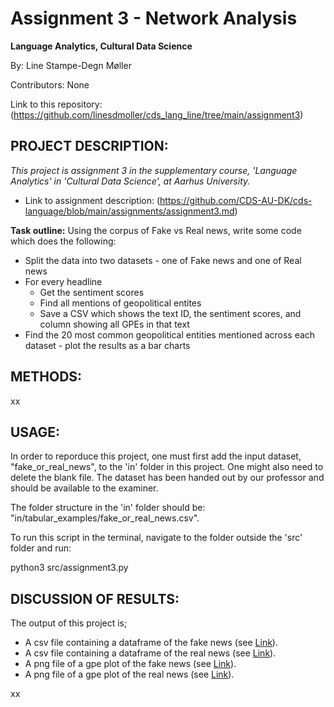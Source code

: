 # Assignment 3 - Network Analysis
**Language Analytics, Cultural Data Science**

By: Line Stampe-Degn Møller

Contributors: None

Link to this repository: (https://github.com/linesdmoller/cds_lang_line/tree/main/assignment3)

## PROJECT DESCRIPTION:
*This project is assignment 3 in the supplementary course, 'Language Analytics' in 'Cultural Data Science', at Aarhus University.*
- Link to assignment description: (https://github.com/CDS-AU-DK/cds-language/blob/main/assignments/assignment3.md)

**Task outline:**
Using the corpus of Fake vs Real news, write some code which does the following:
- Split the data into two datasets - one of Fake news and one of Real news
- For every headline
   - Get the sentiment scores
   - Find all mentions of geopolitical entites
   - Save a CSV which shows the text ID, the sentiment scores, and column showing all GPEs in that text
- Find the 20 most common geopolitical entities mentioned across each dataset - plot the results as a bar charts

## METHODS:

xx

## USAGE:
In order to reporduce this project, one must first add the input dataset, "fake_or_real_news", to the 'in' folder in this project. One might also need to delete the blank file.
The dataset has been handed out by our professor and should be available to the examiner.

The folder structure in the 'in' folder should be: "in/tabular_examples/fake_or_real_news.csv".

To run this script in the terminal, navigate to the folder outside the 'src' folder and run:

python3 src/assignment3.py

## DISCUSSION OF RESULTS:
The output of this project is;
- A csv file containing a dataframe of the fake news (see [Link](https://github.com/linesdmoller/cds_lang_line/blob/main/assignment2/out/fake_news_dataframe.csv)).
- A csv file containing a dataframe of the real news (see [Link](https://github.com/linesdmoller/cds_lang_line/blob/main/assignment2/out/real_news_dataframe.csv)).
- A png file of a gpe plot of the fake news (see [Link](https://github.com/linesdmoller/cds_lang_line/blob/main/assignment2/out/fake_news_gpe_plot.png)).
- A png file of a gpe plot of the real news (see [Link](https://github.com/linesdmoller/cds_lang_line/blob/main/assignment2/out/real_news_gpe_plot.png)).

xx
